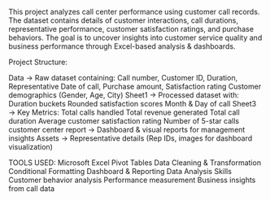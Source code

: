 This project analyzes call center performance using customer call records. The dataset contains details of customer interactions, call durations, representative performance, customer satisfaction ratings, and purchase behaviors. The goal is to uncover insights into customer service quality and business performance through Excel-based analysis & dashboards.

Project Structure:

Data → Raw dataset containing:
Call number, Customer ID, Duration, Representative
Date of call, Purchase amount, Satisfaction rating
Customer demographics (Gender, Age, City)
Sheet1 → Processed dataset with:
Duration buckets
Rounded satisfaction scores
Month & Day of call
Sheet3 → Key Metrics:
Total calls handled
Total revenue generated
Total call duration
Average customer satisfaction rating
Number of 5-star calls
customer center report → Dashboard & visual reports for management insights
Assets → Representative details (Rep IDs, images for dashboard visualization)

TOOLS USED:
Microsoft Excel
Pivot Tables
Data Cleaning & Transformation
Conditional Formatting
Dashboard & Reporting
Data Analysis Skills
Customer behavior analysis
Performance measurement
Business insights from call data
